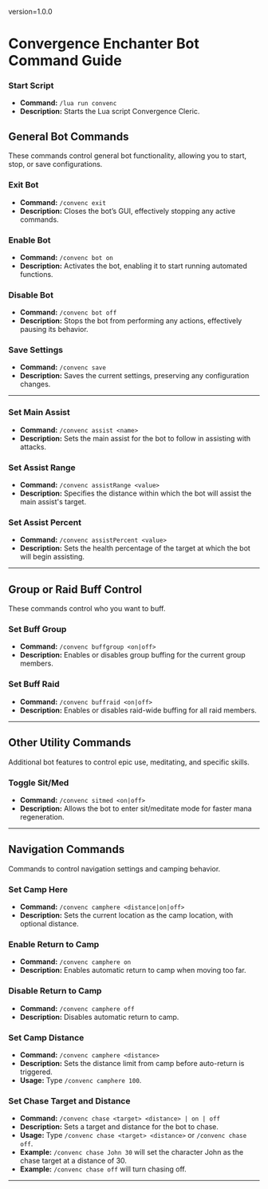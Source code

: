 version=1.0.0

# Convergence Enchanter Bot Command Guide

### Start Script
- **Command:** `/lua run convenc`
- **Description:** Starts the Lua script Convergence Cleric.

## General Bot Commands
These commands control general bot functionality, allowing you to start, stop, or save configurations.

### Exit Bot
- **Command:** `/convenc exit`
- **Description:** Closes the bot’s GUI, effectively stopping any active commands.

### Enable Bot
- **Command:** `/convenc bot on`
- **Description:** Activates the bot, enabling it to start running automated functions.

### Disable Bot
- **Command:** `/convenc bot off`
- **Description:** Stops the bot from performing any actions, effectively pausing its behavior.

### Save Settings
- **Command:** `/convenc save`
- **Description:** Saves the current settings, preserving any configuration changes.

---

### Set Main Assist
- **Command:** `/convenc assist <name>`
- **Description:** Sets the main assist for the bot to follow in assisting with attacks.

### Set Assist Range
- **Command:** `/convenc assistRange <value>`
- **Description:** Specifies the distance within which the bot will assist the main assist's target.

### Set Assist Percent
- **Command:** `/convenc assistPercent <value>`
- **Description:** Sets the health percentage of the target at which the bot will begin assisting.

---

## Group or Raid Buff Control
These commands control who you want to buff.

### Set Buff Group
- **Command:** `/convenc buffgroup <on|off>`
- **Description:** Enables or disables group buffing for the current group members.

### Set Buff Raid
- **Command:** `/convenc buffraid <on|off>`
- **Description:** Enables or disables raid-wide buffing for all raid members.

---

## Other Utility Commands
Additional bot features to control epic use, meditating, and specific skills.

### Toggle Sit/Med
- **Command:** `/convenc sitmed <on|off>`
- **Description:** Allows the bot to enter sit/meditate mode for faster mana regeneration.

---

## Navigation Commands
Commands to control navigation settings and camping behavior.

### Set Camp Here
- **Command:** `/convenc camphere <distance|on|off>`
- **Description:** Sets the current location as the camp location, with optional distance.

### Enable Return to Camp
- **Command:** `/convenc camphere on`
- **Description:** Enables automatic return to camp when moving too far.

### Disable Return to Camp
- **Command:** `/convenc camphere off`
- **Description:** Disables automatic return to camp.

### Set Camp Distance
- **Command:** `/convenc camphere <distance>`
- **Description:** Sets the distance limit from camp before auto-return is triggered.
- **Usage:** Type `/convenc camphere 100`.

### Set Chase Target and Distance
- **Command:** `/convenc chase <target> <distance> | on | off`
- **Description:** Sets a target and distance for the bot to chase.
- **Usage:** Type `/convenc chase <target> <distance>` or `/convenc chase off`.
- **Example:** `/convenc chase John 30` will set the character John as the chase target at a distance of 30.
- **Example:** `/convenc chase off` will turn chasing off.

---
